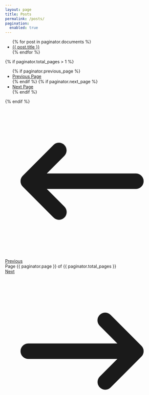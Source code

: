 ```yaml
---
layout: page
title: Posts
permalink: /posts/
pagination:
  enabled: true
---
```


<ul>
  {% for post in paginator.documents %}
    <li>
      <a href="{{ post.url }}">{{ post.title }}</a>
    </li>
  {% endfor %}
</ul>

{% if paginator.total_pages > 1 %}
  <ul class="pagination">
    {% if paginator.previous_page %}
    <li>
      <a href="{{ paginator.previous_page_path }}">Previous Page</a>
    </li>
    {% endif %}
    {% if paginator.next_page %}
    <li>
      <a href="{{ paginator.next_page_path }}">Next Page</a>
    </li>
    {% endif %}
  </ul>
{% endif %}

<nav class="border-t border-gray-200 px-4 flex items-center justify-between sm:px-0 mt-6">
  <div class="w-0 flex-1 flex">
    <a href="{{ paginator.previous_page_path }}" class="-mt-px border-t-2 border-transparent pt-4 pr-1 inline-flex items-center text-sm leading-5 font-medium text-gray-500 hover:text-gray-700 hover:border-gray-300 focus:outline-none focus:text-gray-700 focus:border-gray-400 transition ease-in-out duration-150">
      <svg class="mr-3 h-5 w-5 text-gray-400" viewBox="0 0 20 20" fill="currentColor">
        <path fill-rule="evenodd" d="M7.707 14.707a1 1 0 01-1.414 0l-4-4a1 1 0 010-1.414l4-4a1 1 0 011.414 1.414L5.414 9H17a1 1 0 110 2H5.414l2.293 2.293a1 1 0 010 1.414z" clip-rule="evenodd" />
      </svg>
      Previous
    </a>
  </div>

  <div class="hidden md:flex">
    <div class="pt-4 px-4 inline-flex items-center text-sm ">
     Page {{ paginator.page }} of {{ paginator.total_pages }}
    </div>
  </div>
  <div class="w-0 flex-1 flex justify-end">
    <a href="{{ paginator.next_page_path }}" class="-mt-px border-t-2 border-transparent pt-4 pl-1 inline-flex items-center text-sm leading-5 font-medium text-gray-500 hover:text-gray-700 hover:border-gray-300 focus:outline-none focus:text-gray-700 focus:border-gray-400 transition ease-in-out duration-150">
      Next
      <svg class="ml-3 h-5 w-5 text-gray-400" viewBox="0 0 20 20" fill="currentColor">
        <path fill-rule="evenodd" d="M12.293 5.293a1 1 0 011.414 0l4 4a1 1 0 010 1.414l-4 4a1 1 0 01-1.414-1.414L14.586 11H3a1 1 0 110-2h11.586l-2.293-2.293a1 1 0 010-1.414z" clip-rule="evenodd" />
      </svg>
    </a>
  </div>
</nav>

